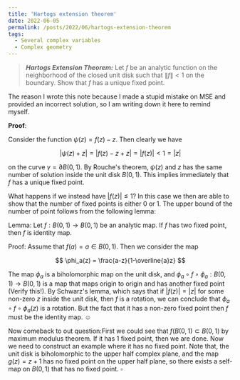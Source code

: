 ```yaml
---
title: 'Hartogs extension theorem'
date: 2022-06-05
permalink: /posts/2022/06/hartogs-extension-theorem
tags:
  - Several complex variables
  - Complex geometry
---
```


> **_Hartogs Extension Theorem:_** Let $f$ be an analytic function on the neighborhood of the closed unit disk such that $\|f\| \lt 1$ on the boundary. Show that $f$ has a unique fixed point. 

The reason I wrote this note because I made a stupid mistake on MSE and provided an incorrect solution, so I am writing down it here to remind myself. 


**Proof**: 

Consider the function $\psi(z) = f(z)-z$. Then clearly we have 

$$|\psi(z)+z| = |f(z)-z+z|= |f(z)| < 1 = |z|$$

on the curve $\gamma = \partial B(0,1)$. By Rouche's theorem, $\psi(z)$ and $z$ has the same number of solution inside the unit disk $B(0,1)$. This implies immediately that $f$ has a unique fixed point. 

What happens if we instead have $|f(z)| \le 1$? In this case we then are able to show that the number of fixed points is either 0 or 1. The upper bound of the number of point follows from the following lemma:

Lemma: Let $f: B(0,1) \to B(0,1)$ be an analytic map. If $f$ has two fixed point, then $f$ is identity map. 

Proof:  Assume that $f(a)=a \in B(0,1)$. Then we consider the map

$$
\phi_a(z) = \frac{a-z}{1-\overline{a}z}
$$

The map $\phi_a$ is a biholomorphic map on the unit disk, and $\phi_a \circ f \circ \phi_{a} : B(0,1) \to B(0,1)$ is a map that maps origin to origin and has another fixed point (Verify this!). By Schwarz's lemma, which says that if $|f(z)|=|z|$ for some non-zero $z$ inside the unit disk, then $f$ is a rotation, we can conclude that $\phi_a \circ f \circ \phi_{a}(z)$ is a rotation. But the fact that it has a non-zero fixed point then $f$ must be the identity map. ☺ 

Now comeback to out question:First we could see that $f(B(0,1) \subset B(0,1)$ by maximum modulus theorem.  If it has 1 fixed point, then we are done. Now we need to construct an example where it has no fixed point. Note that, the unit disk is biholomorphic to the upper half complex plane, and the map $g(z) = z+1$ has no fixed point on the upper half plane, so there exists a self-map on $B(0,1)$ that has no fixed point. $\square$